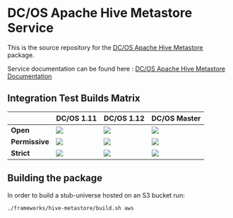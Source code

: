 # DC/OS Apache Hive Metastore Service

This is the source repository for the [DC/OS Apache Hive Metastore](https://mesosphere.com/service-catalog/hive-metastore) package.

Service documentation can be found here : [DC/OS Apache Hive Metastore Documentation](https://docs.mesosphere.com/services/hive-metastore/)

## Integration Test Builds Matrix

|                | DC/OS 1.11 | DC/OS 1.12 | DC/OS Master |
| -------------- | ---------- | ---------- | ------------ |
| **Open**       | <a href="https://teamcity.mesosphere.io/viewType.html?buildTypeId=DataServices_HiveMetastore_IntegrationTests_DCOS_111_Open&guest=1"><img src="https://teamcity.mesosphere.io/app/rest/builds/buildType:(id:DataServices_HiveMetastore_IntegrationTests_DCOS_111_Open)/statusIcon"/></a> | <a href="https://teamcity.mesosphere.io/viewType.html?buildTypeId=DataServices_HiveMetastore_IntegrationTests_DCOS_112_Open&guest=1"><img src="https://teamcity.mesosphere.io/app/rest/builds/buildType:(id:DataServices_HiveMetastore_IntegrationTests_DCOS_112_Open)/statusIcon"/></a> | <a href="https://teamcity.mesosphere.io/viewType.html?buildTypeId=DataServices_HiveMetastore_IntegrationTests_DCOS_master_Open&guest=1"><img src="https://teamcity.mesosphere.io/app/rest/builds/buildType:(id:DataServices_HiveMetastore_IntegrationTests_DCOS_master_Open)/statusIcon"/></a> |
| **Permissive** | <a href="https://teamcity.mesosphere.io/viewType.html?buildTypeId=DataServices_HiveMetastore_IntegrationTests_DCOS_111_Permissive&guest=1"><img src="https://teamcity.mesosphere.io/app/rest/builds/buildType:(id:DataServices_HiveMetastore_IntegrationTests_DCOS_111_Permissive)/statusIcon"/></a> | <a href="https://teamcity.mesosphere.io/viewType.html?buildTypeId=DataServices_HiveMetastore_IntegrationTests_DCOS_112_Permissive&guest=1"><img src="https://teamcity.mesosphere.io/app/rest/builds/buildType:(id:DataServices_HiveMetastore_IntegrationTests_DCOS_112_Permissive)/statusIcon"/></a> | <a href="https://teamcity.mesosphere.io/viewType.html?buildTypeId=DataServices_HiveMetastore_IntegrationTests_DCOS_master_Permissive&guest=1"><img src="https://teamcity.mesosphere.io/app/rest/builds/buildType:(id:DataServices_HiveMetastore_IntegrationTests_DCOS_master_Permissive)/statusIcon"/></a> |
| **Strict**     | <a href="https://teamcity.mesosphere.io/viewType.html?buildTypeId=DataServices_HiveMetastore_IntegrationTests_DCOS_111_Strict&guest=1"><img src="https://teamcity.mesosphere.io/app/rest/builds/buildType:(id:DataServices_HiveMetastore_IntegrationTests_DCOS_111_Strict)/statusIcon"/></a> | <a href="https://teamcity.mesosphere.io/viewType.html?buildTypeId=DataServices_HiveMetastore_IntegrationTests_DCOS_112_Strict&guest=1"><img src="https://teamcity.mesosphere.io/app/rest/builds/buildType:(id:DataServices_HiveMetastore_IntegrationTests_DCOS_112_Strict)/statusIcon"/></a> | <a href="https://teamcity.mesosphere.io/viewType.html?buildTypeId=DataServices_HiveMetastore_IntegrationTests_DCOS_master_Strict&guest=1"><img src="https://teamcity.mesosphere.io/app/rest/builds/buildType:(id:DataServices_HiveMetastore_IntegrationTests_DCOS_master_Strict)/statusIcon"/></a> |


## Building the package

In order to build a stub-universe hosted on an S3 bucket run:
```bash
./frameworks/hive-metastore/build.sh aws
```
